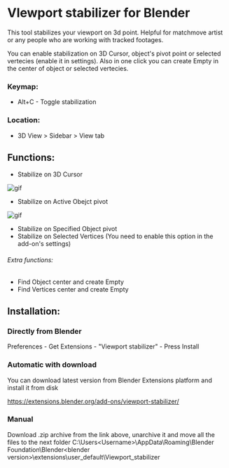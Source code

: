 # VIewport stabilizer for Blender

This tool stabilizes your viewport on 3d point. Helpful for matchmove artist or any people who are working with tracked footages.

You can enable stabilization on 3D Cursor, object's pivot point or selected vertecies (enable it in settings). Also in one click you can create Empty in the center of object or selected vertecies.

### Keymap:
- Alt+C - Toggle stabilization

### Location:
- 3D View > Sidebar > View tab

## Functions:
 - Stabilize on 3D Cursor
 
![gif](https://github.com/YaroslavYushk/Blender-viewport-stabilizer/blob/main/Media/Preview_3DCursor.gif)

 - Stabilize on Active Obejct pivot
 
![gif](https://github.com/YaroslavYushk/Blender-viewport-stabilizer/blob/main/Media/Preview_ActiveObject.gif)
   
 - Stabilize on Specified Object pivot
 - Stabilize on Selected Vertices
	 (You need to enable this option in the add-on's settings)

###### Extra functions:
- Find Object center and create Empty
- Find Vertices center and create Empty

## Installation:
### Directly from Blender
Preferences - Get Extensions - "Viewport stabilizer" - Press Install

### Automatic with download
You can download latest version from Blender Extensions platform and install it from disk

https://extensions.blender.org/add-ons/viewport-stabilizer/

### Manual
Download .zip archive from the link above, unarchive it and move all the files to the next folder
C:\Users\<Username>\AppData\Roaming\Blender Foundation\Blender\<blender version>\extensions\user_default\Viewport_stabilizer
